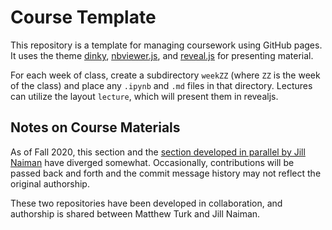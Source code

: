 # Course Template

This repository is a template for managing coursework using GitHub pages.  It
uses the theme [dinky](https://github.com/pages-themes/dinky),
[nbviewer.js](https://github.com/kokes/nbviewer.js), and
[reveal.js](https://revealjs.com/) for presenting material.

For each week of class, create a subdirectory `weekZZ` (where `ZZ` is the week
of the class) and place any `.ipynb` and `.md` files in that directory.
Lectures can utilize the layout `lecture`, which will present them in revealjs.

## Notes on Course Materials

As of Fall 2020, this section and the [section developed in parallel by Jill
Naiman](https://github.com/UIUC-iSchool-DataViz/is445AOG_fall2020/) have
diverged somewhat.  Occasionally, contributions will be passed back and forth
and the commit message history may not reflect the original authorship.

These two repositories have been developed in collaboration, and authorship is
shared between Matthew Turk and Jill Naiman.
